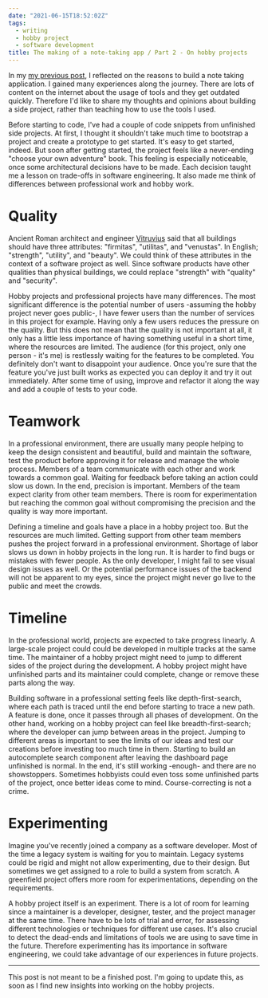 ```yaml
---
date: "2021-06-15T18:52:02Z"
tags:
  - writing
  - hobby project
  - software development
title: The making of a note-taking app / Part 2 - On hobby projects
---
```


In my [my previous post](https://www.alperkilci.com/blog/post/2021-04-26-making-of-a-note-taking-app-1/), I reflected on the reasons to build a note taking application. I gained many experiences along the journey. There are lots of content on the internet about the usage of tools and they get outdated quickly. Therefore I'd like to share my thoughts and opinions about building a side project, rather than teaching how to use the tools I used.

Before starting to code, I've had a couple of code snippets from unfinished side projects. At first, I thought it shouldn't take much time to bootstrap a project and create a prototype to get started. It's easy to get started, indeed. But soon after getting started, the project feels like a never-ending "choose your own adventure" book. This feeling is especially noticeable, once some architectural decisions have to be made. Each decision taught me a lesson on trade-offs in software engineering. It also made me think of differences between professional work and hobby work.

# Quality

Ancient Roman architect and engineer [Vitruvius](https://en.wikipedia.org/wiki/Vitruvius) said that all buildings should have three attributes: "firmitas", "utilitas", and "venustas". In English; "strength", "utility", and "beauty". We could think of these attributes in the context of a software project as well. Since software products have other qualities than physical buildings, we could replace "strength" with "quality" and "security".

Hobby projects and professional projects have many differences. The most significant difference is the potential number of users -assuming the hobby project never goes public-, I have fewer users than the number of services in this project for example. Having only a few users reduces the pressure on the quality. But this does not mean that the quality is not important at all, it only has a little less importance of having something useful in a short time, where the resources are limited. The audience (for this project, only one person - it's me) is restlessly waiting for the features to be completed. You definitely don't want to disappoint your audience. Once you're sure that the feature you've just built works as expected you can deploy it and try it out immediately. After some time of using, improve and refactor it along the way and add a couple of tests to your code.

# Teamwork

In a professional environment, there are usually many people helping to keep the design consistent and beautiful, build and maintain the software, test the product before approving it for release and manage the whole process. Members of a team communicate with each other and work towards a common goal. Waiting for feedback before taking an action could slow us down. In the end, precision is important. Members of the team expect clarity from other team members. There is room for experimentation but reaching the common goal without compromising the precision and the quality is way more important.

Defining a timeline and goals have a place in a hobby project too. But the resources are much limited. Getting support from other team members pushes the project forward in a professional environment. Shortage of labor slows us down in hobby projects in the long run. It is harder to find bugs or mistakes with fewer people. As the only developer, I might fail to see visual design issues as well. Or the potential performance issues of the backend will not be apparent to my eyes, since the project might never go live to the public and meet the crowds.

# Timeline

In the professional world, projects are expected to take progress linearly. A large-scale project could could be developed in multiple tracks at the same time. The maintainer of a hobby project might need to jump to different sides of the project during the development. A hobby project might have unfinished parts and its maintainer could complete, change or remove these parts along the way.

Building software in a professional setting feels like depth-first-search, where each path is traced until the end before starting to trace a new path. A feature is done, once it passes through all phases of development. On the other hand, working on a hobby project can feel like breadth-first-search; where the developer can jump between areas in the project. Jumping to different areas is important to see the limits of our ideas and test our creations before investing too much time in them. Starting to build an autocomplete search component after leaving the dashboard page unfinished is normal. In the end, it's still working -enough- and there are no showstoppers. Sometimes hobbyists could even toss some unfinished parts of the project, once better ideas come to mind. Course-correcting is not a crime.

# Experimenting

Imagine you've recently joined a company as a software developer. Most of the time a legacy system is waiting for you to maintain. Legacy systems could be rigid and might not allow experimenting, due to their design. But sometimes we get assigned to a role to build a system from scratch. A greenfield project offers more room for experimentations, depending on the requirements.

A hobby project itself is an experiment. There is a lot of room for learning since a maintainer is a developer, designer, tester, and the project manager at the same time. There have to be lots of trial and error, for assessing different technologies or techniques for different use cases. It's also crucial to detect the dead-ends and limitations of tools we are using to save time in the future. Therefore experimenting has its importance in software engineering, we could take advantage of our experiences in future projects.

-------

This post is not meant to be a finished post. I'm going to update this, as soon as I find new insights into working on the hobby projects.
